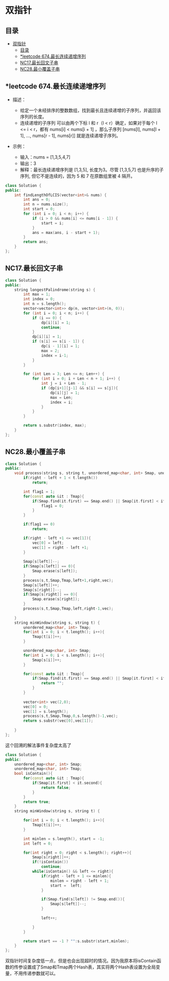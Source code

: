 # 双指针

## 目录

- [双指针](#双指针)
  - [目录](#目录)
  - [\*leetcode 674.最长连续递增序列](#leetcode-674最长连续递增序列)
  - [NC17.最长回文子串](#nc17最长回文子串)
  - [NC28.最小覆盖子串](#nc28最小覆盖子串)

## *leetcode 674.最长连续递增序列

- 描述：
  - 给定一个未经排序的整数数组，找到最长且连续递增的子序列，并返回该序列的长度。
  - 连续递增的子序列 可以由两个下标 l 和 r（l < r）确定，如果对于每个 l <= i < r，都有 nums[i] < nums[i + 1] ，那么子序列 [nums[l], nums[l + 1], ..., nums[r - 1], nums[r]] 就是连续递增子序列。

- 示例：
  - 输入：nums = [1,3,5,4,7]
  - 输出：3
  - 解释：最长连续递增序列是 [1,3,5], 长度为3。尽管 [1,3,5,7] 也是升序的子序列, 但它不是连续的，因为 5 和 7 在原数组里被 4 隔开。

```cpp
class Solution {
public:
    int findLengthOfLCIS(vector<int>& nums) {
        int ans = 0;
        int n = nums.size();
        int start = 0;
        for (int i = 0; i < n; i++) {
            if (i > 0 && nums[i] <= nums[i - 1]) {
                start = i;
            }
            ans = max(ans, i - start + 1);
        }
        return ans;
    }
};

```

## NC17.最长回文子串

```cpp
class Solution {
public:
    string longestPalindrome(string s) {
        int max = 1;
        int index = 0;
        int n = s.length();
        vector<vector<int>> dp(n, vector<int>(n, 0));
        for (int i = 0; i < n; i++) {
            if (i == 0) {
                dp[i][i] = 1;
                continue;
            }
            dp[i][i] = 1;
            if (s[i] == s[i - 1]) {
                dp[i - 1][i] = 1;
                max = 2;
                index = i-1;
            }
        }

        for (int Len = 3; Len <= n; Len++) {
            for (int i = 0; i + Len < n + 1; i++) {
                int j = i + Len - 1;
                if (dp[i+1][j-1] && s[i] == s[j]){
                    dp[i][j] = 1;
                    max = Len;
                    index = i;
                }
            }
        }

        return s.substr(index, max);
    }
};

```

## NC28.最小覆盖子串

```cpp
class Solution {
public:
    void process(string s, string t, unordered_map<char, int> Smap, unordered_map<char, int> Tmap, int left, int right, vector<int> &vec){
        if(right - left + 1 < t.length())
            return;

        int flag1 = 1;
        for(const auto &it : Tmap){
            if(Smap.find(it.first) == Smap.end() || Smap[it.first] < it.second){
                flag1 = 0;
            }
        }

        if(flag1 == 0)
            return;

        if(right - left +1 <= vec[1]){
            vec[0] = left;
            vec[1] = right - left +1;
        }
        
        Smap[s[left]]--;
        if(Smap[s[left]] == 0){
            Smap.erase(s[left]);
        }
        process(s,t,Smap,Tmap,left+1,right,vec);
        Smap[s[left]]++;
        Smap[s[right]]--;
        if(Smap[s[right]] == 0){
            Smap.erase(s[right]);
        }
        process(s,t,Smap,Tmap,left,right-1,vec);
        
    }
    string minWindow(string s, string t) {
        unordered_map<char, int> Tmap;
        for(int i = 0; i < t.length(); i++){
            Tmap[t[i]]++;
        }

        unordered_map<char, int> Smap;
        for(int i = 0; i < s.length(); i++){
            Smap[s[i]]++;
        }

        for(const auto &it : Tmap){
            if(Smap.find(it.first) == Smap.end() || Smap[it.first] < it.second){
                return "";
            }
        }
        
        vector<int> vec(2,0);
        vec[0] = 0;
        vec[1] = s.length();
        process(s,t,Smap,Tmap,0,s.length()-1,vec);
        return s.substr(vec[0],vec[1]);
    
    }
};
```

这个回溯的解法事件复杂度太高了

```cpp
class Solution {
public:
    unordered_map<char, int> Smap;
    unordered_map<char, int> Tmap;
    bool isContain(){
        for(const auto &it : Tmap){
            if(Smap[it.first] < it.second){
                return false;
            }
        }
        return true;
    }
    string minWindow(string s, string t) {

        for(int i = 0; i < t.length(); i++){
            Tmap[t[i]]++;
        }

        int minlen = s.length(), start = -1;
        int left = 0;

        for(int right = 0; right < s.length(); right++){
            Smap[s[right]]++;
            if(!isContain())
                continue;
            while(isContain() && left <= right){
                if(right - left + 1 <= minlen){
                    minlen = right - left + 1;
                    start =  left;
                }

                if(Smap.find(s[left]) != Smap.end()){
                    Smap[s[left]]--;
                }
            
                left++;

            }
        }

        return start == -1 ? "":s.substr(start,minlen);  
    }
};
```

双指针时间复杂度低一点，但是也会出现超时的情况。因为我原本将isContain函数的传参设置成了Smap和Tmap两个Hash表，其实将两个Hash表设置为全局变量，不用传递参数就可以。